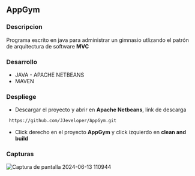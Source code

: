 ## AppGym

### Descripcion
Programa escrito en java para administrar un gimnasio utlizando el patrón de arquitectura de software **MVC**

### Desarrollo
- JAVA - APACHE NETBEANS
- MAVEN

### Despliege
- Descargar el proyecto y abrir en **Apache Netbeans**, link de descarga
 ```bash
  https://github.com/JJeveloper/AppGym.git
```
- Click derecho en el proyecto **AppGym** y click izquierdo en **clean and build**

### Capturas

![Captura de pantalla 2024-06-13 110944](https://github.com/JJeveloper/AppGym/assets/106100540/9ee9b9a3-46d1-4f22-b633-6f388d64e160)

